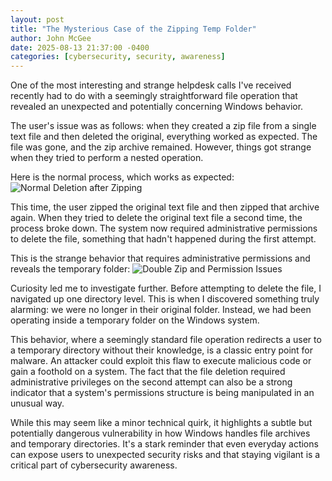 ```yaml
---
layout: post
title: "The Mysterious Case of the Zipping Temp Folder"
author: John McGee
date: 2025-08-13 21:37:00 -0400
categories: [cybersecurity, security, awareness]
---
```

One of the most interesting and strange helpdesk calls I've received recently had to do with a seemingly straightforward file operation that revealed an unexpected and potentially concerning Windows behavior.

The user's issue was as follows: when they created a zip file from a single text file and then deleted the original, everything worked as expected. The file was gone, and the zip archive remained. However, things got strange when they tried to perform a nested operation.

Here is the normal process, which works as expected:
![Normal Deletion after Zipping](1zip.gif)

This time, the user zipped the original text file and then zipped that archive again. When they tried to delete the original text file a second time, the process broke down. The system now required administrative permissions to delete the file, something that hadn't happened during the first attempt.

This is the strange behavior that requires administrative permissions and reveals the temporary folder:
![Double Zip and Permission Issues](2zips2times.gif)

Curiosity led me to investigate further. Before attempting to delete the file, I navigated up one directory level. This is when I discovered something truly alarming: we were no longer in their original folder. Instead, we had been operating inside a temporary folder on the Windows system.

This behavior, where a seemingly standard file operation redirects a user to a temporary directory without their knowledge, is a classic entry point for malware. An attacker could exploit this flaw to execute malicious code or gain a foothold on a system. The fact that the file deletion required administrative privileges on the second attempt can also be a strong indicator that a system's permissions structure is being manipulated in an unusual way.

While this may seem like a minor technical quirk, it highlights a subtle but potentially dangerous vulnerability in how Windows handles file archives and temporary directories. It's a stark reminder that even everyday actions can expose users to unexpected security risks and that staying vigilant is a critical part of cybersecurity awareness.
